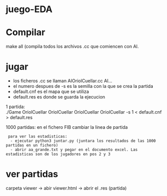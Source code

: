 # juego-EDA

# Compilar
  make all
  (compila todos los archivos .cc que comiencen con AI.
  
# jugar
  - los ficheros .cc se llaman AIOriolCuellar.cc AI...
  - el numero despues de -s es la semilla con la que se crea la partida
  - default.cnf es el mapa que se utiliza
  - default.res es donde se guarda la ejecucion
  
  1 partida:    
    ./Game OriolCuellar OriolCuellar OriolCuellar OriolCuellar -s 1 < default.cnf > default.res
    
  1000 partidas:
     en el fichero FIB cambiar la linea de partida
     
     para ver las estadisticas:
      - ejecutar python3 juntar.py (juntara los resultados de las 1000 partidas en un fichero)
      - abrir aa_grande.txt y pegar en el documento excel. Las estadisticas son de los jugadores en pos 2 y 3
     
# ver partidas
  carpeta viewer -> abir viewer.html -> abrir el .res (partida)


